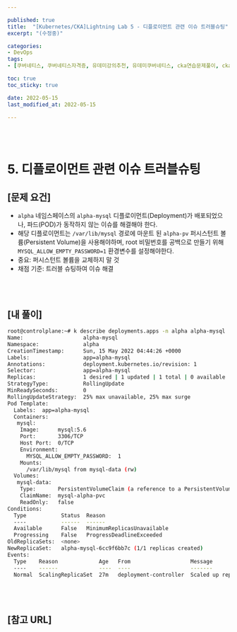 ```yaml
---

published: true
title:  "[Kubernetes/CKA]Lightning Lab 5 - 디플로이먼트 관련 이슈 트러블슈팅"
excerpt: "(수정중)"

categories:
- DevOps
tags:
- [쿠버네티스, 쿠버네티스자격증, 유데미강의추천, 유데미쿠버네티스, cka연습문제풀이, cka덤프, cka기출문제, cka, kubernetes, kubernetesnetworking, k8s, DevOpsengineer, 데브옵스, 데브옵스엔지니어]

toc: true
toc_sticky: true

date: 2022-05-15
last_modified_at: 2022-05-15

---
```

<br/><br/>

# 5. 디플로이먼트 관련 이슈 트러블슈팅

## [문제 요건]

- `alpha` 네임스페이스의 `alpha-mysql` 디플로이먼트(Deployment)가 배포되었으나, 파드(POD)가 동작하지 않는 이슈를 해결해야 한다.
- 해당 디플로이먼트는 `/var/lib/mysql` 경로에 마운트 된 `alpha-pv` 퍼시스턴트 볼륨(Persistent Volume)을 사용해야하며, root 비밀번호를 공백으로 만들기 위해 `MYSQL_ALLOW_EMPTY_PASSWORD=1` 환경변수를 설정해야한다.
- 중요: 퍼시스턴트 볼륨을 교체하지 말 것
- 채점 기준: 트러블 슈팅하여 이슈 해결

<br/><br/>

## [내 풀이]

```bash
root@controlplane:~# k describe deployments.apps -n alpha alpha-mysql 
Name:                   alpha-mysql
Namespace:              alpha
CreationTimestamp:      Sun, 15 May 2022 04:44:26 +0000
Labels:                 app=alpha-mysql
Annotations:            deployment.kubernetes.io/revision: 1
Selector:               app=alpha-mysql
Replicas:               1 desired | 1 updated | 1 total | 0 available | 1 unavailable
StrategyType:           RollingUpdate
MinReadySeconds:        0
RollingUpdateStrategy:  25% max unavailable, 25% max surge
Pod Template:
  Labels:  app=alpha-mysql
  Containers:
   mysql:
    Image:      mysql:5.6
    Port:       3306/TCP
    Host Port:  0/TCP
    Environment:
      MYSQL_ALLOW_EMPTY_PASSWORD:  1
    Mounts:
      /var/lib/mysql from mysql-data (rw)
  Volumes:
   mysql-data:
    Type:       PersistentVolumeClaim (a reference to a PersistentVolumeClaim in the same namespace)
    ClaimName:  mysql-alpha-pvc
    ReadOnly:   false
Conditions:
  Type           Status  Reason
  ----           ------  ------
  Available      False   MinimumReplicasUnavailable
  Progressing    False   ProgressDeadlineExceeded
OldReplicaSets:  <none>
NewReplicaSet:   alpha-mysql-6cc9f6bb7c (1/1 replicas created)
Events:
  Type    Reason             Age   From                   Message
  ----    ------             ----  ----                   -------
  Normal  ScalingReplicaSet  27m   deployment-controller  Scaled up replica set alpha-mysql-6cc9f6bb7c to 1
```

<br/><br/>

## [참고 URL]